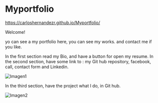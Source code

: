 # Myportfolio

https://carloshernandezr.github.io/Myportfolio/

Welcome!

yo can see a my portfolio here, you can see my works. and contact me if you like.

In the first section read my Bio, and have a button for open my resume. In the second section, have some link to : my Git hub repository, facebook, call, contact form and Linkedin.


![Imagen1](https://user-images.githubusercontent.com/56489980/73158531-55b41900-40a1-11ea-9585-7336f8e66b3c.jpg)



In the third section, have the project what I do, in Git hub.



![Imagen2](https://user-images.githubusercontent.com/56489980/73158572-72e8e780-40a1-11ea-9121-23049c51de86.png)



